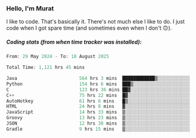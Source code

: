 ### Hello, I'm Murat

I like to code. That's basically it. There's not much else I like to do. I just code when I got spare time (and sometimes even when I don't 🙃).

##### Coding stats (from when time tracker was installed):
<!--START_SECTION:wakatime-->

```cpp
From: 29 May 2024 - To: 18 August 2025

Total Time: 1,121 hrs 45 mins

Java                       564 hrs 3 mins  ████████████▒░░░░░░░░░░░░   49.99 %
Python                     154 hrs 6 mins  ███▒░░░░░░░░░░░░░░░░░░░░░   13.66 %
C                          123 hrs 36 mins ██▓░░░░░░░░░░░░░░░░░░░░░░   10.95 %
C++                        75 hrs 22 mins  █▓░░░░░░░░░░░░░░░░░░░░░░░   06.68 %
AutoHotkey                 61 hrs 6 mins   █▒░░░░░░░░░░░░░░░░░░░░░░░   05.42 %
HTML                       24 hrs 8 mins   ▓░░░░░░░░░░░░░░░░░░░░░░░░   02.14 %
JavaScript                 14 hrs 33 mins  ▒░░░░░░░░░░░░░░░░░░░░░░░░   01.29 %
Groovy                     13 hrs 23 mins  ▒░░░░░░░░░░░░░░░░░░░░░░░░   01.19 %
JSON                       12 hrs 38 mins  ▒░░░░░░░░░░░░░░░░░░░░░░░░   01.12 %
Gradle                     9 hrs 15 mins   ▒░░░░░░░░░░░░░░░░░░░░░░░░   00.82 %
```

<!--END_SECTION:wakatime-->
